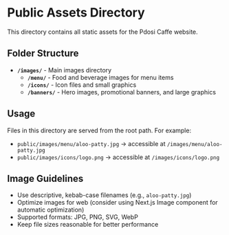 # Public Assets Directory

This directory contains all static assets for the Pdosi Caffe website.

## Folder Structure

- **`/images/`** - Main images directory
  - **`/menu/`** - Food and beverage images for menu items
  - **`/icons/`** - Icon files and small graphics
  - **`/banners/`** - Hero images, promotional banners, and large graphics

## Usage

Files in this directory are served from the root path. For example:
- `public/images/menu/aloo-patty.jpg` → accessible at `/images/menu/aloo-patty.jpg`
- `public/images/icons/logo.png` → accessible at `/images/icons/logo.png`

## Image Guidelines

- Use descriptive, kebab-case filenames (e.g., `aloo-patty.jpg`)
- Optimize images for web (consider using Next.js Image component for automatic optimization)
- Supported formats: JPG, PNG, SVG, WebP
- Keep file sizes reasonable for better performance
